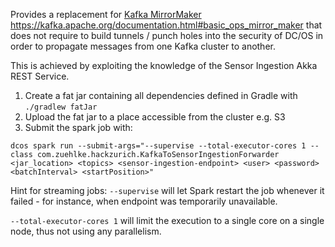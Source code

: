 Provides a replacement for [Kafka MirrorMaker](https://cwiki.apache.org/confluence/pages/viewpage.action?pageId=27846330) <https://kafka.apache.org/documentation.html#basic_ops_mirror_maker> 
that does not require to build tunnels / punch holes into the security of DC/OS in order to propagate messages from one Kafka cluster to another.

This is achieved by exploiting the knowledge of the Sensor Ingestion Akka REST Service.

1. Create a fat jar containing all dependencies defined in Gradle with `./gradlew fatJar`
2. Upload the fat jar to a place accessible from the cluster e.g. S3
3. Submit the spark job with:

`dcos spark run --submit-args="--supervise --total-executor-cores 1 --class com.zuehlke.hackzurich.KafkaToSensorIngestionForwarder <jar_location> <topics> <sensor-ingestion-endpoint> <user> <password> <batchInterval> <startPosition>"`

Hint for streaming jobs: 
`--supervise` will let Spark restart the job whenever it failed - for instance, when endpoint was temporarily unavailable.

`--total-executor-cores 1` will limit the execution to a single core on a single node, thus not using any parallelism.